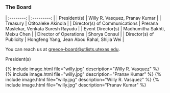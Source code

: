 ### The Board


| :--------: | :---------: |
| President(s) | Willy R. Vasquez, Pranav Kumar |
| Treasury | Otitoaleke Akinola |
| Director(s) of Communications | Prerana Maslekar, Venkata Suresh Rayudu |
| Event Director(s) | Madhumitha Sakhti, Meixu Chen |
| Director of Operations | Shorya Consul |
| Director(s) of Publicity | Hongfeng Yang, Jean Abou Rahal, Shijia Wei |

You can reach us at [greece-board@utlists.utexas.edu](mailto:greece-board@utlists.utexas.edu).



President(s)

{% include image.html file="willy.jpg" description="Willy R. Vasquez" %} {% include image.html file="willy.jpg" description="Pranav Kumar" %}
 {% include image.html file="willy.jpg" description="Willy R. Vasquez" %} {% include image.html file="willy.jpg" description="Pranav Kumar" %} 
